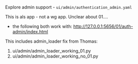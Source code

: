 Explore admin support - `ui/admin/authentication_admin.yaml`

This is als app - not a wg app.  Unclear about 01....
* the following both work with: http://127.0.0.1:5656/01/auth-admin/index.html

This includes admin_loader fix from Thomas:
1. ui/admin/admin_loader_working_01.py
2. ui/admin/admin_loader_working_no_01.py

